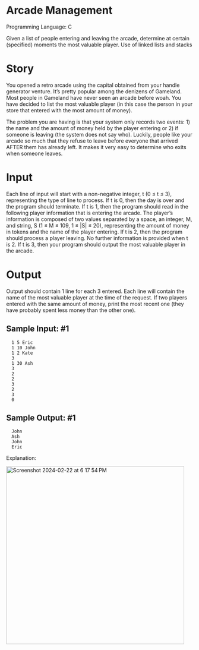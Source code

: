 # Arcade Management
Programming Language: C

Given a list of people entering and leaving the arcade, determine at certain (specified) moments the most valuable player. Use of linked lists and stacks

# Story
You opened a retro arcade using the capital obtained from your handle generator venture. It’s pretty popular among the denizens of Gameland. Most people in Gameland have never seen an arcade before woah. You have decided to list the most valuable player (in this case the person in your store that entered with the most amount of money).

The problem you are having is that your system only records two events: 1) the name and the amount of money held by the player entering or 2) if someone is leaving (the system does not say who). Luckily, people like your arcade so much that they refuse to leave before everyone that arrived AFTER them has already left. It makes it very easy to determine who exits when someone leaves.

# Input
Each line of input will start with a non-negative integer, t (0 ≤ t ≤ 3), representing the type of line to process. If t is 0, then the day is over and the program should terminate. If t is 1, then the program should read in the following player information that is entering the arcade. The player’s information is composed of two values separated by a space, an integer, M, and string, S (1 ≤ M ≤ 109, 1 ≤ |S| ≤ 20), representing the amount of money in tokens and the name of the player entering. If t is 2, then the program should process a player leaving. No further information is provided when t is 2. If t is 3, then your program should output the most valuable player in the arcade.

# Output
Output should contain 1 line for each 3 entered. Each line will contain the name of the most valuable player at the time of the request. If two players entered with the same amount of money, print the most recent one (they have probably spent less money than the other one).

## Sample Input: #1
```text
  1 5 Eric
  1 10 John
  1 2 Kate
  3
  1 30 Ash
  3
  2
  2
  3
  2
  3
  0
```

## Sample Output: #1
```text
  John
  Ash
  John
  Eric
```

Explanation:

<img width="479" alt="Screenshot 2024-02-22 at 6 17 54 PM" src="https://github.com/thaovyvle/Arcade-Management/assets/122627050/9625745a-0bbd-4638-ae6b-82e6bd904ae1">
